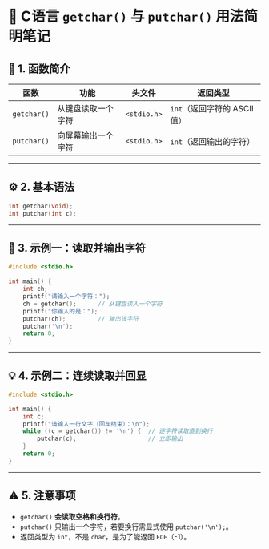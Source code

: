 # 🧩 C语言 `getchar()` 与 `putchar()` 用法简明笔记

## 📘 1. 函数简介

| 函数 | 功能 | 头文件 | 返回类型 |
|------|------|---------|-----------|
| `getchar()` | 从键盘读取一个字符 | `<stdio.h>` | `int`（返回字符的 ASCII 值） |
| `putchar()` | 向屏幕输出一个字符 | `<stdio.h>` | `int`（返回输出的字符） |

---

## ⚙️ 2. 基本语法

```c
int getchar(void);
int putchar(int c);
```

---

## 🧠 3. 示例一：读取并输出字符

```c
#include <stdio.h>

int main() {
    int ch;
    printf("请输入一个字符：");
    ch = getchar();      // 从键盘读入一个字符
    printf("你输入的是：");
    putchar(ch);         // 输出该字符
    putchar('\n');
    return 0;
}
```

---

## 💡 4. 示例二：连续读取并回显

```c
#include <stdio.h>

int main() {
    int c;
    printf("请输入一行文字（回车结束）：\n");
    while ((c = getchar()) != '\n') {  // 逐字符读取直到换行
        putchar(c);                    // 立即输出
    }
    return 0;
}
```

---

## ⚠️ 5. 注意事项

- `getchar()` **会读取空格和换行符**。  
- `putchar()` 只输出一个字符，若要换行需显式使用 `putchar('\n');`。  
- 返回类型为 `int`，不是 `char`，是为了能返回 `EOF`（-1）。  
